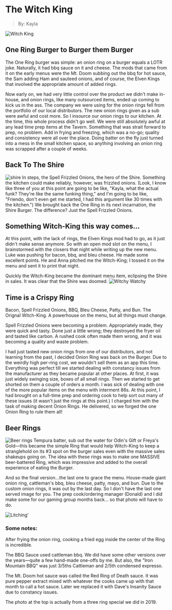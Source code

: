 # The Witch King
> By: Kayla

![Witch King](images/witchking1.bmp "witchin' yo")

## One Ring Burger to Burger them Burger

The One Ring burger was simple: an onion ring on a burger equals a LOTR joke. Naturally, it had bbq sauce on it and cheese. The mods that came from it on the early menus were the Mt. Doom subbing out the bbq for hot sauce, the Sam adding Ham and sauteed onions, and of course, the Elven Kings that involved the appropriate amount of added rings.

Now early on, we had very little control over the product we didn't make in-house, and onion rings, like many outsourced items, ended up coming to kick us in the ass. The company we were using for the onion rings fell from the portfolio of our local distributors. The new onion rings given as a sub were awful and cost more. So I insource our onion rings to our kitchen. At the time, this whole process didn't go well. We were still absolutely awful at any lead time prep items at the Tavern. Something that was strait forward to prep, no problem. Add in frying and freezing, which was a no-go; quality and consistency were all over the place. Doing batter on the fly just turned into a mess in the small kitchen space, so anything involving an onion ring was scrapped after a couple of weeks.

## Back To The Shire
![shire](images/shire.bmp "ah yes the shire")
In steps, the Spell Frizzled Onions, the hero of the Shire. Something the kitchen could make reliably, however, was frizzled onions. (Look, I know like three of you at this point are going to be like, "Kayla, what the actual funk? They're like the same funking thing," and I'm going to be like, "Friendo, don't even get me started, I had this argument like 30 times with the kitchen.") We brought back the One Ring in its next incarnation, the Shire Burger. The difference? Just the Spell Frizzled Onions.

## Something Witch-King this way comes...

At this point, with the lack of rings, the Elven Kings mod had to go, as it just didn't make sense anymore. So with an open mod slot on the menu, I brainstormed with the closers that night while writing up the new menu. Luke was pushing for bacon, bbq, and bleu cheese. He made some excellent points. He and Anna pitched me the Witch-King; I tossed it on the menu and sent it to print that night.

Quickly the Witch-King became the dominant menu item, eclipsing the Shire in sales. It was clear that the Shire was doomed.
![Witchy Watchy](images/witchymebaby.bmp "What?")

## Time is a Crispy Ring

Bacon, Spell Frizzled Onions, BBQ, Bleu Cheese, Patty, and Bun. The Orignal Witch-King. A powerhouse on the menu, but all things must change.

Spell Frizzled Onions were becoming a problem. Appropriately made, they were quick and tasty. Done just a little wrong; they destroyed the fryer oil and tasted like carbon. A rushed cook often made them wrong, and it was becoming a quality and waste problem.

I had just tasted new onion rings from one of our distributors, and not learning from the past, I decided Onion Ring was back on the Burger. Due to the weirdly high per-ring cost, we wouldn't sell them as an app this time. Everything was perfect till we started dealing with constancy issues from the manufacturer as they became popular at other places. At first, it was just widely swinging size, boxes of all small rings. Then we started to get shorted on them a couple of orders a month. I was sick of dealing with one of the more popular items on the menu with interment 86s. At this point, I had brought on a full-time prep and ordering cook to help sort out many of these issues (it wasn't just the rings at this point.) I charged him with the task of making decent Onion Rings. He delivered, so we forged the one Onion Ring to rule them all!

## Beer Rings
![Beer rings](images/rings.bmp "rings")
Tempura batter, sub out the water for Odin's Gift or Freya's Gold—this became the simple Ring that would help Witch-King to keep a stranglehold on its #3 spot on the burger sales even with the massive sales shakeups going on. The idea with these rings was to make one MASSIVE beer-battered Ring, which was impressive and added to the overall experience of eating the Burger.

And so the final version...the last one to grace the menu. House-made giant onion ring, cattleman's bbq, bleu cheese, patty, mayo, and bun. Due to the custom onion rings, it was out by the last day. So I don't have the last one served image for you. The prep cook/ordering manager (Donald) and I did make some for our gaming group months back... so that photo will have to do.

![Litching'](images/witchking2.bmp "just a litte bit more witchy")

### Some notes:

After frying the onion ring, cooking a fried egg inside the center of the Ring is incredible.

The BBQ Sauce used cattleman bbq. We did have some other versions over the years—quite a few hand-made one-offs by me. But also, the "Iron Mountain BBQ" was just 3/5ths Cattleman and 2/5th condensed expresso.

The Mt. Doom hot sauce was called the Red Ring of Death sauce. It was pure pepper extract mixed with whatever the cooks came up with that month to call a hot sauce. Later we replaced it with Dave's Insanity Sauce due to constancy issues.

The photo at the top is actually from a three ring special we did in 2019. 